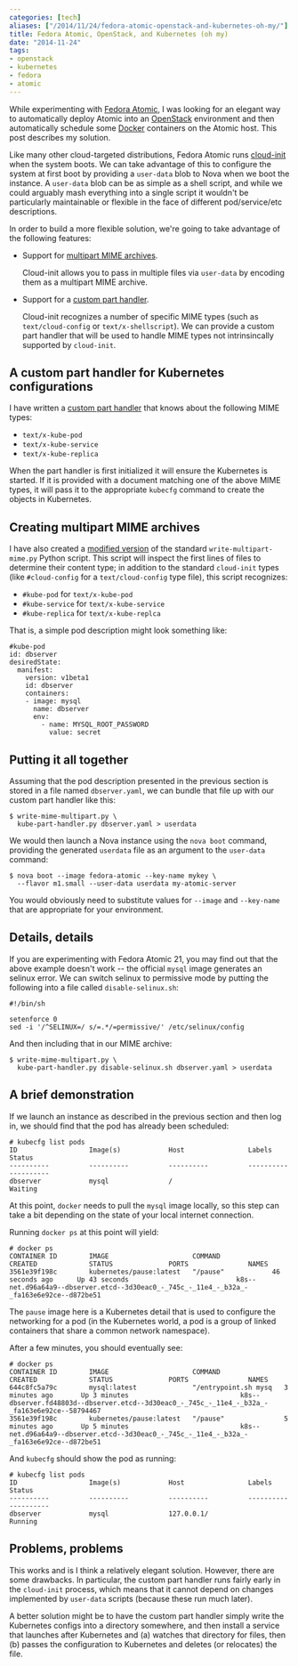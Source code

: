 ```yaml
---
categories: [tech]
aliases: ["/2014/11/24/fedora-atomic-openstack-and-kubernetes-oh-my/"]
title: Fedora Atomic, OpenStack, and Kubernetes (oh my)
date: "2014-11-24"
tags:
- openstack
- kubernetes
- fedora
- atomic
---
```


While experimenting with [Fedora Atomic][], I was looking for an
elegant way to automatically deploy Atomic into an [OpenStack][]
environment and then automatically schedule some [Docker][] containers
on the Atomic host.  This post describes my solution.

[fedora atomic]: http://www.projectatomic.io/
[docker]: http://docker.com/
[openstack]: http://openstack.org/

<!-- more -->

Like many other cloud-targeted distributions, Fedora Atomic runs
[cloud-init][] when the system boots.  We can take advantage of this
to configure the system at first boot by providing a `user-data` blob
to Nova when we boot the instance.  A `user-data` blob can be as
simple as a shell script, and while we could arguably mash everything
into a single script it wouldn't be particularly maintainable or
flexible in the face of different pod/service/etc descriptions.

[cloud-init]: http://cloudinit.readthedocs.org/

In order to build a more flexible solution, we're going to take
advantage of the following features:

- Support for [multipart MIME archives][ci-multipart].

    Cloud-init allows you to pass in multiple files via `user-data` by
    encoding them as a multipart MIME archive.

- Support for a [custom part handler][ci-part].

    Cloud-init recognizes a number of specific MIME types (such as
    `text/cloud-config` or `text/x-shellscript`).  We can provide a
    custom part handler that will be used to handle MIME types not
    intrinsincally supported by `cloud-init`.

[ci-multipart]: http://cloudinit.readthedocs.org/en/latest/topics/format.html#mime-multi-part-archive
[ci-part]: http://cloudinit.readthedocs.org/en/latest/topics/format.html#part-handler

## A custom part handler for Kubernetes configurations

I have written a [custom part handler][kube-part-handler] that knows
about the following MIME types:

[kube-part-handler]: https://github.com/larsks/atomic-kubernetes-tools/blob/master/kube-part-handler.py

- `text/x-kube-pod`
- `text/x-kube-service`
- `text/x-kube-replica`

When the part handler is first initialized it will ensure the
Kubernetes is started.  If it is provided with a document matching one
of the above MIME types, it will pass it to the appropriate `kubecfg`
command to create the objects in Kubernetes.

## Creating multipart MIME archives

I have also created a [modified version][] of the standard
`write-multipart-mime.py` Python script.  This script will inspect the
first lines of files to determine their content type; in addition to
the standard `cloud-init` types (like `#cloud-config` for a
`text/cloud-config` type file), this script recognizes:

[modified version]: https://github.com/larsks/atomic-kubernetes-tools/blob/master/write-mime-multipart.py

- `#kube-pod` for `text/x-kube-pod`
- `#kube-service` for `text/x-kube-service`
- `#kube-replica` for `text/x-kube-replca`

That is, a simple pod description might look something like:

    #kube-pod
    id: dbserver
    desiredState:
      manifest:
        version: v1beta1
        id: dbserver
        containers:
        - image: mysql
          name: dbserver
          env:
            - name: MYSQL_ROOT_PASSWORD
              value: secret

## Putting it all together

Assuming that the pod description presented in the previous section is
stored in a file named `dbserver.yaml`, we can bundle that file up
with our custom part handler like this:

    $ write-mime-multipart.py \
      kube-part-handler.py dbserver.yaml > userdata

We would then launch a Nova instance using the `nova boot` command,
providing the generated `userdata` file as an argument to the
`user-data` command:

    $ nova boot --image fedora-atomic --key-name mykey \
      --flavor m1.small --user-data userdata my-atomic-server

You would obviously need to substitute values for `--image` and
`--key-name` that are appropriate for your environment.

## Details, details

If you are experimenting with Fedora Atomic 21, you may find out that
the above example doesn't work -- the official `mysql` image generates
an selinux error.  We can switch selinux to permissive mode by putting
the following into a file called `disable-selinux.sh`:

    #!/bin/sh

    setenforce 0
    sed -i '/^SELINUX=/ s/=.*/=permissive/' /etc/selinux/config

And then including that in our MIME archive:

    $ write-mime-multipart.py \
      kube-part-handler.py disable-selinux.sh dbserver.yaml > userdata

## A brief demonstration

If we launch an instance as described in the previous section and then
log in, we should find that the pod has already been scheduled:

    # kubecfg list pods
    ID                  Image(s)            Host                Labels              Status
    ----------          ----------          ----------          ----------          ----------
    dbserver            mysql               /                                       Waiting

At this point, `docker` needs to pull the `mysql` image locally, so
this step can take a bit depending on the state of your local internet
connection.

Running `docker ps` at this point will yield:

    # docker ps
    CONTAINER ID        IMAGE                     COMMAND             CREATED             STATUS              PORTS               NAMES
    3561e39f198c        kubernetes/pause:latest   "/pause"            46 seconds ago      Up 43 seconds                           k8s--net.d96a64a9--dbserver.etcd--3d30eac0_-_745c_-_11e4_-_b32a_-_fa163e6e92ce--d872be51   

The `pause` image here is a Kubernetes detail that is used to
configure the networking for a pod (in the Kubernetes world, a pod is
a group of linked containers that share a common network namespace).

After a few minutes, you should eventually see:

    # docker ps
    CONTAINER ID        IMAGE                     COMMAND                CREATED             STATUS              PORTS               NAMES
    644c8fc5a79c        mysql:latest              "/entrypoint.sh mysq   3 minutes ago       Up 3 minutes                            k8s--dbserver.fd48803d--dbserver.etcd--3d30eac0_-_745c_-_11e4_-_b32a_-_fa163e6e92ce--58794467   
    3561e39f198c        kubernetes/pause:latest   "/pause"               5 minutes ago       Up 5 minutes                            k8s--net.d96a64a9--dbserver.etcd--3d30eac0_-_745c_-_11e4_-_b32a_-_fa163e6e92ce--d872be51        

And `kubecfg` should show the pod as running:

    # kubecfg list pods
    ID                  Image(s)            Host                Labels              Status
    ----------          ----------          ----------          ----------          ----------
    dbserver            mysql               127.0.0.1/                              Running


## Problems, problems

This works and is I think a relatively elegant solution.  However,
there are some drawbacks.  In particular, the custom part handler
runs fairly early in the `cloud-init` process, which means that it
cannot depend on changes implemented by `user-data` scripts (because
these run much later).

A better solution might be to have the custom part handler simply
write the Kubernetes configs into a directory somewhere, and then
install a service that launches after Kubernetes and (a) watches that
directory for files, then (b) passes the configuration to Kubernetes
and deletes (or relocates) the file.

